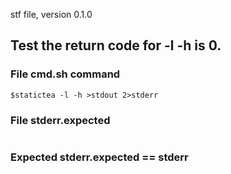 stf file, version 0.1.0

## Test the return code for -l -h is 0.

### File cmd.sh command

~~~
$statictea -l -h >stdout 2>stderr
~~~

### File stderr.expected

~~~
~~~

### Expected stderr.expected == stderr

